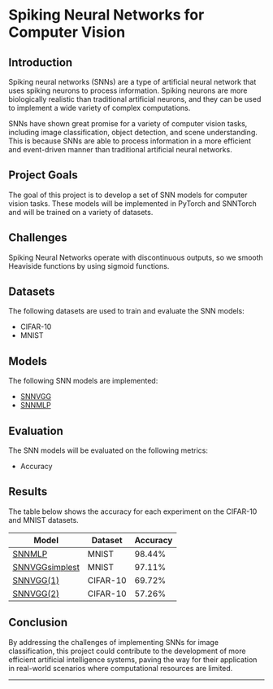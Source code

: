 # Spiking Neural Networks for Computer Vision

## Introduction

Spiking neural networks (SNNs) are a type of artificial neural network that uses spiking neurons to process information. Spiking neurons are more biologically realistic than traditional artificial neurons, and they can be used to implement a wide variety of complex computations.

SNNs have shown great promise for a variety of computer vision tasks, including image classification, object detection, and scene understanding. This is because SNNs are able to process information in a more efficient and event-driven manner than traditional artificial neural networks.

## Project Goals

The goal of this project is to develop a set of SNN models for computer vision tasks. These models will be implemented in PyTorch and SNNTorch and will be trained on a variety of datasets.

## Challenges

Spiking Neural Networks operate with discontinuous outputs, so we smooth Heaviside functions by using sigmoid functions.

## Datasets

The following datasets are used to train and evaluate the SNN models:

- CIFAR-10
- MNIST

## Models

The following SNN models are implemented:

- [SNNVGG](https://github.com/alexandro767/SNN_project/blob/main/SNN_VGG_2.ipynb)
- [SNNMLP](https://github.com/alexandro767/SNN_project/blob/main/SNN-MLP.ipynb)

## Evaluation

The SNN models will be evaluated on the following metrics:

- Accuracy

## Results

The table below shows the accuracy for each experiment on the CIFAR-10 and MNIST datasets. 

| Model   | Dataset | Accuracy |
|---------|--------------------|----------------|
| [SNNMLP](https://github.com/alexandro767/SNN_project/blob/main/SNN-MLP.ipynb) | MNIST            | 98.44%            |
| [SNNVGGsimplest](https://github.com/alexandro767/SNN_project/blob/main/SNN-VGG-simplest.ipynb) | MNIST            | 97.11%            |
| [SNNVGG(1)](https://github.com/alexandro767/SNN_project/blob/main/SNN_VGG_like.ipynb) | CIFAR-10            | 69.72%            |
| [SNNVGG(2)](https://github.com/alexandro767/SNN_project/blob/main/SNN_VGG_2.ipynb) | CIFAR-10            | 57.26%            |

## Conclusion
By addressing the challenges of implementing SNNs for image classification, this project could contribute to the development of more efficient artificial intelligence systems, paving the way for their application in real-world scenarios where computational resources are limited.

---
